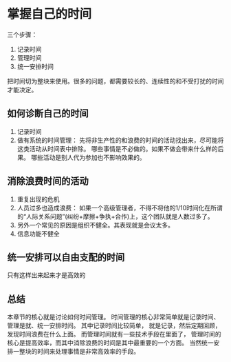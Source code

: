 # 掌握自己的时间

三个步骤：

1. 记录时间
2. 管理时间
3. 统一安排时间


把时间切为整块来使用。很多的问题，都需要较长的、连续性的和不受打扰的时间才能决定。

## 如何诊断自己的时间

1. 记录时间
2. 做有系统的时间管理： 先将非生产性的和浪费的时间的活动找出来，尽可能将这类活动从时间表中排除。 哪些事情是不必做的。如果不做会带来什么样的后果。  哪些活动是别人代为参加也不影响效果的。

## 消除浪费时间的活动
 1. 重复出现的危机
 2. 人员过多也造成浪费： 如果一个高级管理者，不得不将他的1/10时间化在所谓的“人际关系问题”(纠纷+摩擦+争执+合作)上，这个团队就是人数过多了。
 3. 另外一个常见的原因是组织不健全。其表现就是会议太多。
 4. 信息功能不健全

## 统一安排可以自由支配的时间
只有这样出来起来才是高效的

## 总结
本章节的核心就是讨论如何时间管理。 时间管理的核心非常简单就是记录时间、管理是就、统一安排时间。 其中记录时间比较简单， 就是记录，然后定期回顾，发现时间浪费在什么上面。 而管理时间就有一些技术手段在里面了， 管理时间的核心是提高效率，而其中消除浪费的时间是其中最重要的一个方面。  当然统一安排一整块的时间来处理事情是非常高效率的手段。

